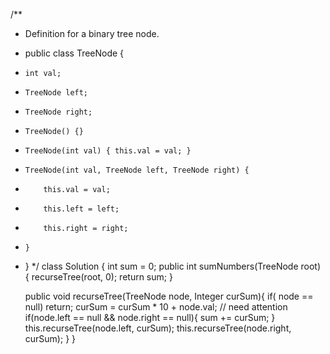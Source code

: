 /**
 * Definition for a binary tree node.
 * public class TreeNode {
 *     int val;
 *     TreeNode left;
 *     TreeNode right;
 *     TreeNode() {}
 *     TreeNode(int val) { this.val = val; }
 *     TreeNode(int val, TreeNode left, TreeNode right) {
 *         this.val = val;
 *         this.left = left;
 *         this.right = right;
 *     }
 * }
 */
class Solution {
    int sum = 0;
    public int sumNumbers(TreeNode root) {
        recurseTree(root, 0);
        return sum;
    }

    public void recurseTree(TreeNode node, Integer curSum){
        if( node == null) return;
        curSum = curSum * 10 + node.val;    // need attention
        if(node.left == null && node.right == null){
            sum += curSum;
        }
        this.recurseTree(node.left, curSum);
        this.recurseTree(node.right, curSum);
    }
}